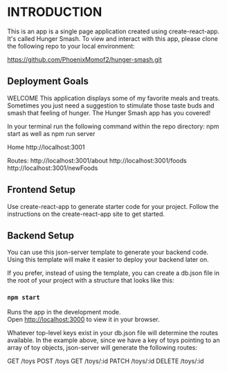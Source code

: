 # INTRODUCTION
This is an app is a single page application created using create-react-app.  It's called Hunger Smash.  To view and interact with this app, please clone the following repo to your local environment:

https://github.com/PhoenixMomof2/hunger-smash.git

## Deployment Goals

WELCOME This application displays some of my favorite meals and treats.  Sometimes you just need a suggestion to stimulate those taste buds and smash that feeling of hunger.  The Hunger Smash app has you covered!

In your terminal run the following command within the repo directory:  npm start as well as npm run server 

Home
  http://localhost:3001

Routes:
  http://localhost:3001/about
  http://localhost:3001/foods
  http://localhost:3001/newFoods

## Frontend Setup

Use create-react-app to generate starter code for your project. Follow the instructions on the create-react-app site to get started.

## Backend Setup 
You can use this json-server template to generate your backend code. Using this template will make it easier to deploy your backend later on.

If you prefer, instead of using the template, you can create a db.json file in the root of your project with a structure that looks like this:

### `npm start`

Runs the app in the development mode.\
Open [http://localhost:3000](http://localhost:3000) to view it in your browser.


Whatever top-level keys exist in your db.json file will determine the routes available. In the example above, since we have a key of toys pointing to an array of toy objects, json-server will generate the following routes:

GET /toys
POST /toys
GET /toys/:id
PATCH /toys/:id
DELETE /toys/:id


